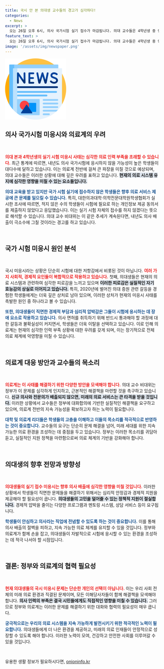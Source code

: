 ```yaml
---
title: 국시 안 본 의대생 교수들의 경고가 심각하다!
categories:
  - News
excerpt: >
  오는 26일 오후 6시, 의사 국가시험 실기 접수가 마감됩니다. 의대 교수들은 4학년생 중 95.5%가 미응시할 것으로 예상하며 의사 배출 절벽을 우려하고 있습니다. 정부의 대책이 절실합니다! 클릭해서 자세한 내용을 확인하세요!
feature_text: >
  오는 26일 오후 6시, 의사 국가시험 실기 접수가 마감됩니다. 의대 교수들은 4학년생 중 95.5%가 미응시할 것으로 예상하며 의사 배출 절벽을 우려하고 있습니다. 정부의 대책이 절실합니다! 클릭해서 자세한 내용을 확인하세요!
image: '/assets/img/newspaper.png'
---
```


<p><img src="/assets/img/newspaper.png" alt="kimp 속보" /></p>

<h2 data-ke-size="size26">의사 국가시험 미응시와 의료계의 우려</h2>

<p data-ke-size="size16">&nbsp;</p>

<p><b><span style="color: #ee2323;">의대 본과 4학년생의 실기 시험 미응시 사태는 심각한 의료 인력 부족을 초래할 수 있습니다.</span></b> 최근 통계에 따르면, 내년도 의사 국가시험에 응시하지 않을 가능성이 높은 학생들이 대다수에 달하고 있습니다. 이는 의료계 전반에 걸쳐 큰 파장을 미칠 것으로 예상되며, 의대 교수들은 이러한 상황에 대해 깊은 우려를 표하고 있습니다. <b><span style="background-color: #21538527;">현재의 의료 시스템 유지에 심각한 영향을 미칠 수 있는 요소들입니다.</span></b> </p>

<p><b><span style="color: #1a5490;">의대 교육을 받고 있지만 국가 시험 실기에 접수하지 않은 학생들은 향후 의료 서비스 제공에 큰 문제를 일으킬 수 있습니다.</span></b> 특히, 대한의과대학·의학전문대학원학생협회가 실시한 조사에 따르면, 적지 않은 수의 학생들이 시험에 필요로 하는 개인정보 제공 동의서를 제출하지 않았다고 응답했습니다. 이는 실기 시험 자체의 접수를 하지 않겠다는 뜻으로 해석할 수 있습니다. 의대 교수 비대위는 이 같은 추세가 계속된다면, 내년도 의사 배출이 극소수에 그칠 것이라는 경고를 하고 있습니다. </p>

<p data-ke-size="size16">&nbsp;</p>

<h2 data-ke-size="size26">국가 시험 미응시 원인 분석</h2>

<p data-ke-size="size16">&nbsp;</p>

<p>국시 미응시라는 상황은 단순히 시험에 대한 저항감에서 비롯된 것이 아닙니다. <b><span style="color: #ee2323;">여러 가지 사회적, 경제적 요인들이 복합적으로 작용하고 있습니다.</span></b> 첫째, 의대생들은 현재의 의료 시스템과 관련하여 심각한 피로감을 느끼고 있으며 <b><span style="background-color: #21538527;">이러한 피로감은 실질적인 자기 효능감의 상실로 이어지고 있습니다.</span></b> 특히, 2020년에 벌어진 의대 증원 관련 갈등을 경험한 학생들에게는 더욱 깊은 상처로 남아 있으며, 이러한 상처가 현재의 미응시 사태를 촉발한 원인 중 하나라고 볼 수 있습니다.</p>

<p><b><span style="color: #1a5490;">또한, 의대생들이 직면한 경제적 부담과 심리적 압박감은 그들이 시험에 응시하는 데 장애 요소로 작용하고 있습니다.</span></b> 의사 면허를 취득하기 위해 반드시 통과해야 할 과정에 대한 갈등과 불확실성이 커지면서, 학생들은 더욱 이탈을 선택하고 있습니다. 이로 인해 의료계는 현재의 심각한 인력 부족 상황에 대한 우려를 갖게 되며, 이는 장기적으로 전체 의료 체계에 악영향을 미칠 수 있습니다. </p>

<p data-ke-size="size16">&nbsp;</p>

<h2 data-ke-size="size26">의료계 대응 방안과 교수들의 목소리</h2>

<p data-ke-size="size16">&nbsp;</p>

<p><b><span style="color: #ee2323;">의료계는 이 사태를 해결하기 위한 다양한 방안을 모색해야 합니다.</span></b> 의대 교수 비대위는 정부가 이 문제를 심각하게 인지하고, 근본적인 해결책을 마련할 것을 촉구하고 있습니다. <b><span style="background-color: #21538527;">신규 의사와 전문의가 배출되지 않으면, 미래의 의료 서비스는 큰 타격을 받을 것입니다.</span></b> 이러한 상황에서 교수들은 정부에 대화합의에 기반한 실질적인 해결책을 요구하고 있으며, 의료계 전반의 지속 가능성을 확보하고자 하는 노력이 필요합니다.</p>

<p><b><span style="color: #1a5490;">대학 및 의료계 리더들은 학생들의 고충을 이해하고 이들의 목소리를 적극적으로 반영하는 것이 중요합니다.</span></b> 교수들의 요구는 단순히 문제 해결을 넘어, 미래 세대를 위한 지속 가능한 의료 환경을 조성하는 데 중점을 두고 있습니다. 정부는 이러한 목소리를 귀담아 듣고, 실질적인 지원 정책을 마련함으로써 의료 체계의 기반을 강화해야 합니다.</p>

<p data-ke-size="size16">&nbsp;</p>

<h2 data-ke-size="size26">의대생의 향후 전망과 방향성</h2>

<p data-ke-size="size16">&nbsp;</p>

<p><b><span style="color: #ee2323;">의대생들의 실기 접수 미응시는 향후 의사 배출에 심각한 영향을 미칠 것입니다.</span></b> 이러한 상황에서 학생들이 직면한 문제들을 해결하기 위해서는 심리적 안정감과 경제적 지원을 제공해야 할 필요성이 큽니다. <b><span style="background-color: #21538527;">의대생들의 고민을 덜어줄 수 있는 정책적 지원이 절실합니다.</span></b> 경제적 압박을 줄이는 다양한 프로그램과 멘토링 시스템, 상담 서비스 등이 요구됩니다.</p>

<p><b><span style="color: #1a5490;">학생들이 안심하고 의사라는 직업에 전념할 수 있도록 하는 것이 중요합니다.</span></b> 이를 통해 의사 배출의 절벽을 피하고, 지속 가능한 의료 체계를 유지할 수 있을 것입니다. 정부와 의료계가 함께 손을 잡고, 의대생들이 자발적으로 시험에 응시할 수 있는 환경을 조성하는 데 적극 나서야 할 시점입니다.</p>

<p data-ke-size="size16">&nbsp;</p>

<h2 data-ke-size="size26">결론: 정부와 의료계의 협력 필요성</h2>

<p data-ke-size="size16">&nbsp;</p>

<p><b><span style="color: #ee2323;">현재 의대생들의 국시 미응시 문제는 단순한 개인의 선택이 아닙니다.</span></b> 이는 우리 사회 전체의 미래 의료 환경과 직결된 문제이며, 모든 이해당사자들이 함께 해결책을 모색해야 합니다. <b><span style="background-color: #21538527;">의사 인력의 부족은 결국 시민들에게도 직접적인 영향을 미칠 수 있습니다.</span></b> 그러므로 정부와 의료계는 이러한 문제를 해결하기 위한 대화와 협력의 필요성이 매우 큽니다.</p>

<p><b><span style="color: #1a5490;">궁극적으로는 우리의 의료 시스템을 지속 가능하게 발전시키기 위한 적극적인 노력이 필요합니다.</span></b> 의대생들에게 더 나은 환경을 제공하고, 미래의 의료 인재들이 안정적으로 성장할 수 있도록 해야 합니다. 이러한 노력이 모여, 건강하고 안전한 사회를 이루어갈 수 있을 것입니다.</p>

<p data-ke-size="size16">&nbsp;</p>
유용한 생활 정보가 필요하시다면, <a href="https://onioninfo.kr" rel="dofollow">onioninfo.kr</a>


